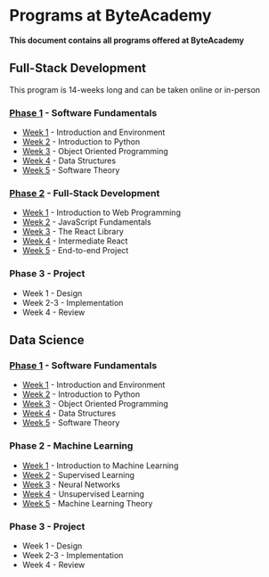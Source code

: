 # Programs at ByteAcademy

**This document contains all programs offered at ByteAcademy**

## Full-Stack Development
This program is 14-weeks long and can be taken online or in-person

### [Phase 1](https://github.com/ByteAcademyCo/Phase1-Software-Fundamentals) - Software Fundamentals
* [Week 1](https://github.com/ByteAcademyCo/Introduction-And-Environment) - Introduction and Environment
* [Week 2](https://github.com/ByteAcademyCo/Introduction-To-Python) - Introduction to Python
* [Week 3](https://github.com/ByteAcademyCo/Object-Oriented-Programming) - Object Oriented Programming
* [Week 4](https://github.com/ByteAcademyCo/Data-Structures) - Data Structures
* [Week 5](https://github.com/ByteAcademyCo/Software-Theory) - Software Theory

### [Phase 2](https://github.com/ByteAcademyCo/Phase2-Data-Science) - Full-Stack Development
* [Week 1](...) - Introduction to Web Programming
* [Week 2](...) - JavaScript Fundamentals
* [Week 3](...) - The React Library
* [Week 4](...) - Intermediate React
* [Week 5](...) - End-to-end Project

### Phase 3 - Project
* Week 1 - Design
* Week 2-3 - Implementation
* Week 4 - Review

## Data Science

### [Phase 1](https://github.com/ByteAcademyCo/Phase1-Software-Fundamentals) - Software Fundamentals
* [Week 1](https://github.com/ByteAcademyCo/Introduction-And-Environment) - Introduction and Environment
* [Week 2](https://github.com/ByteAcademyCo/Introduction-To-Python) - Introduction to Python
* [Week 3](https://github.com/ByteAcademyCo/Object-Oriented-Programming) - Object Oriented Programming
* [Week 4](https://github.com/ByteAcademyCo/Data-Structures) - Data Structures
* [Week 5](https://github.com/ByteAcademyCo/Software-Theory) - Software Theory

### Phase 2 - Machine Learning
* [Week 1](...) - Introduction to Machine Learning
* [Week 2](...) - Supervised Learning
* [Week 3](...) - Neural Networks
* [Week 4](...) - Unsupervised Learning
* [Week 5](...) - Machine Learning Theory

### Phase 3 - Project
* Week 1 - Design
* Week 2-3 - Implementation
* Week 4 - Review

